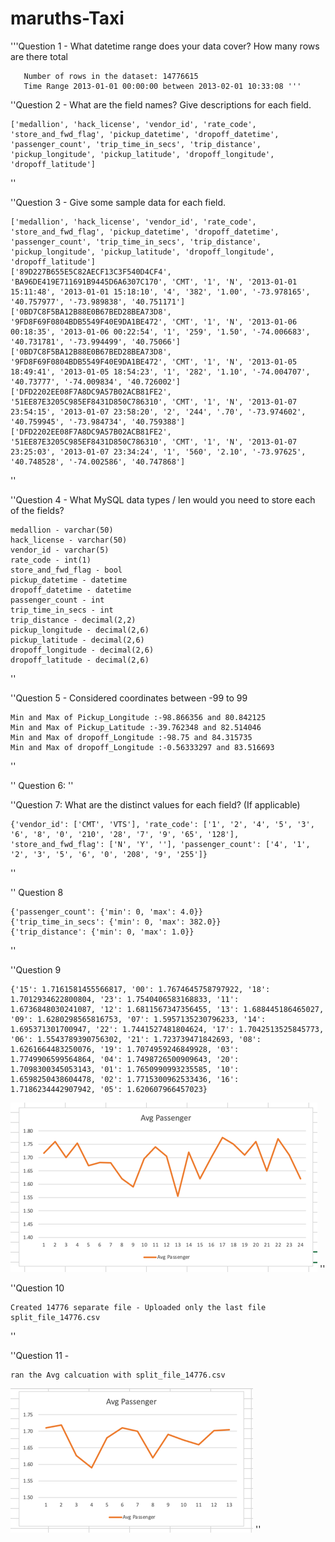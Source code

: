 # maruths-Taxi
 
'''Question 1 - What datetime range does your data cover? How many rows are there total
       
       Number of rows in the dataset: 14776615
       Time Range 2013-01-01 00:00:00 between 2013-02-01 10:33:08 '''

''Question 2 - What are the field names?  Give descriptions for each field.
      
    ['medallion', 'hack_license', 'vendor_id', 'rate_code', 'store_and_fwd_flag', 'pickup_datetime', 'dropoff_datetime', 'passenger_count', 'trip_time_in_secs', 'trip_distance', 'pickup_longitude', 'pickup_latitude', 'dropoff_longitude', 'dropoff_latitude']
''

''Question 3 - Give some sample data for each field.
            
    ['medallion', 'hack_license', 'vendor_id', 'rate_code', 'store_and_fwd_flag', 'pickup_datetime', 'dropoff_datetime', 'passenger_count', 'trip_time_in_secs', 'trip_distance', 'pickup_longitude', 'pickup_latitude', 'dropoff_longitude', 'dropoff_latitude']
    ['89D227B655E5C82AECF13C3F540D4CF4', 'BA96DE419E711691B9445D6A6307C170', 'CMT', '1', 'N', '2013-01-01 15:11:48', '2013-01-01 15:18:10', '4', '382', '1.00', '-73.978165', '40.757977', '-73.989838', '40.751171']
    ['0BD7C8F5BA12B88E0B67BED28BEA73D8', '9FD8F69F0804BDB5549F40E9DA1BE472', 'CMT', '1', 'N', '2013-01-06 00:18:35', '2013-01-06 00:22:54', '1', '259', '1.50', '-74.006683', '40.731781', '-73.994499', '40.75066']
    ['0BD7C8F5BA12B88E0B67BED28BEA73D8', '9FD8F69F0804BDB5549F40E9DA1BE472', 'CMT', '1', 'N', '2013-01-05 18:49:41', '2013-01-05 18:54:23', '1', '282', '1.10', '-74.004707', '40.73777', '-74.009834', '40.726002']
    ['DFD2202EE08F7A8DC9A57B02ACB81FE2', '51EE87E3205C985EF8431D850C786310', 'CMT', '1', 'N', '2013-01-07 23:54:15', '2013-01-07 23:58:20', '2', '244', '.70', '-73.974602', '40.759945', '-73.984734', '40.759388']
    ['DFD2202EE08F7A8DC9A57B02ACB81FE2', '51EE87E3205C985EF8431D850C786310', 'CMT', '1', 'N', '2013-01-07 23:25:03', '2013-01-07 23:34:24', '1', '560', '2.10', '-73.97625', '40.748528', '-74.002586', '40.747868']
''

''Question 4 - What MySQL data types / len would you need to store each of the fields?

    medallion - varchar(50)
    hack_license - varchar(50)
    vendor_id - varchar(5)
    rate_code - int(1)
    store_and_fwd_flag - bool
    pickup_datetime - datetime
    dropoff_datetime - datetime
    passenger_count - int
    trip_time_in_secs - int
    trip_distance - decimal(2,2)
    pickup_longitude - decimal(2,6)
    pickup_latitude - decimal(2,6)
    dropoff_longitude - decimal(2,6)
    dropoff_latitude - decimal(2,6)
''

''Question 5 - Considered coordinates between -99 to 99

    Min and Max of Pickup_Longitude :-98.866356 and 80.842125 
    Min and Max of Pickup_Latitude :-39.762348 and 82.514046 
    Min and Max of dropoff_Longitude :-98.75 and 84.315735 
    Min and Max of dropoff_Longitude :-0.56333297 and 83.516693 
''

'' Question 6: 
''

''Question 7: What are the distinct values for each field? (If applicable)
    
    {'vendor_id': ['CMT', 'VTS'], 'rate_code': ['1', '2', '4', '5', '3', '6', '8', '0', '210', '28', '7', '9', '65', '128'], 'store_and_fwd_flag': ['N', 'Y', ''], 'passenger_count': ['4', '1', '2', '3', '5', '6', '0', '208', '9', '255']}
''

'' Question 8

    {'passenger_count': {'min': 0, 'max': 4.0}}
    {'trip_time_in_secs': {'min': 0, 'max': 382.0}}
    {'trip_distance': {'min': 0, 'max': 1.0}}
''

''Question 9 

    {'15': 1.7161581455566817, '00': 1.7674645758797922, '18': 1.7012934622800804, '23': 1.7540406583168833, '11': 1.6736848030241087, '12': 1.6811567347356455, '13': 1.688445186465027, '09': 1.6280298565816753, '07': 1.5957135230796233, '14': 1.695371301700947, '22': 1.7441527481804624, '17': 1.7042513525845773, '06': 1.5543789390756302, '21': 1.723739471842693, '08': 1.6261664483250076, '19': 1.7074959246849928, '03': 1.7749906599564864, '04': 1.7498726500909643, '20': 1.7098300345053143, '01': 1.7650990993235585, '10': 1.6598250438604478, '02': 1.7715300962533436, '16': 1.7186234442907942, '05': 1.620607966457023}

![This is an image](./img.png)
''

''Question 10

    Created 14776 separate file - Uploaded only the last file split_file_14776.csv

''

''Question 11 - 

    ran the Avg calcuation with split_file_14776.csv
![This is an image](./img_1.png)
''